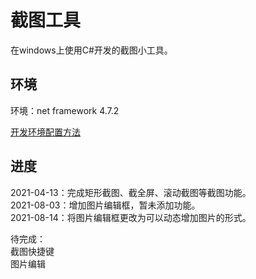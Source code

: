 # 截图工具

在windows上使用C#开发的截图小工具。


## 环境
环境：net framework 4.7.2

[开发环境配置方法](./doc/dev-env.md)

## 进度
2021-04-13：完成矩形截图、截全屏、滚动截图等截图功能。  
2021-08-03：增加图片编辑框，暂未添加功能。   
2021-08-14：将图片编辑框更改为可以动态增加图片的形式。


待完成：   
截图快捷键  
图片编辑
